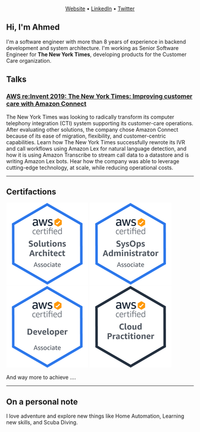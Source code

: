 <p align="center"><a href="https://abebars.io">Website</a> • <a href="https://www.linkedin.com/in/ahmed.bebars">LinkedIn</a> • <a href="https://twitter.com/abebars88">Twitter</a> </p>

## Hi, I'm Ahmed

I'm a software engineer with more than 8 years of experience in backend development and
system architecture. I'm working as Senior Software Engineer for 
__The New York Times__, developing products for the Customer Care organization.


## Talks
### [AWS re:Invent 2019: The New York Times: Improving customer care with Amazon Connect](https://www.youtube.com/watch?v=GVQtp8WaGFY)
The New York Times was looking to radically transform its computer telephony integration (CTI) system supporting its customer-care operations. After evaluating other solutions, the company chose Amazon Connect because of its ease of migration, flexibility, and customer-centric capabilities. Learn how The New York Times successfully rewrote its IVR and call workflows using Amazon Lex for natural language detection, and how it is using Amazon Transcribe to stream call data to a datastore and is writing Amazon Lex bots. Hear how the company was able to leverage cutting-edge technology, at scale, while reducing operational costs.


---
## Certifactions

[![AWS Certified Solutions Architect - Associate](assets/images/aws-certified-solution-architect.png)](https://www.certmetrics.com/amazon/public/badge.aspx?i=1&t=c&d=2015-10-07&ci=AWS00150784)
[![AWS Certified SysOps Administrator - Associate](assets/images/aws-certified-sysops.png)](https://www.certmetrics.com/amazon/public/badge.aspx?i=3&t=c&d=2019-12-06&ci=AWS00150784)
[![AWS Certified Developer - Associate](assets/images/aws-certified-developer.png)](https://www.certmetrics.com/amazon/public/badge.aspx?i=2&t=c&d=2017-11-27&ci=AWS00150784)
[![AWS Certified Cloud Practitioner](assets/images/aws-cloud-paractitioner.png)](https://www.certmetrics.com/amazon/public/badge.aspx?i=9&t=c&d=2019-12-06&ci=AWS00150784)

And way more to achieve ....

---
## On a personal note
I love adventure and explore new things like Home Automation, Learning new skills, and Scuba Diving.
